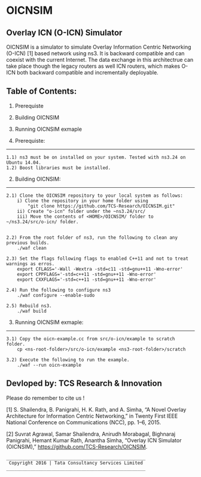 # OICNSIM
Overlay ICN (O-ICN) Simulator
-------------------------------

OICNSIM is a simulator to simulate  Overlay Information Centric Networking (O-ICN) [1] based network using ns3. It is backward compatible and can coexist with the current Internet. The data exchange in this architectrue can take place though the legacy routers as well ICN routers, which makes O-ICN both backward compatible and incrementally deployable.
 
Table of Contents:
------------------

1) Prerequiste
2) Building OICNSIM
3) Running OICNSIM exmaple

1) Prerequiste:
---------------
	1.1) ns3 must be on installed on your system. Tested with ns3.24 on Ubuntu 14.04.
	1.2) Boost libraries must be installed.	

2) Building OICNSIM:
--------------------
	2.1) Clone the OICNSIM repository to your local system as follows:
		i) Clone the repository in your home folder using 
			"git clone https://github.com/TCS-Research/OICNSIM.git"
		ii) Create "o-icn" folder under the ~ns3.24/src/
		iii) Move the contents of <HOME>/OICNSIM/ folder to ~/ns3.24/src/o-icn/ folder.		
		

	2.2) From the root folder of ns3, run the following to clean any previous builds.
		./waf clean

	2.3) Set the flags following flags to enabled C++11 and not to treat warnings as erros.
		export CFLAGS='-Wall -Wextra -std=c11 -std=gnu++11 -Wno-error'
		export CPPFLAGS='-std=c++11 -std=gnu++11 -Wno-error'
		export CXXFLAGS='-std=c++11 -std=gnu++11 -Wno-error'

	2.4) Run the following to configure ns3	
		./waf configure --enable-sudo

	2.5) Rebuild ns3.
		./waf build

3) Running OICNSIM exmaple:
---------------------------
	3.1) Copy the oicn-example.cc from src/o-icn/example to scratch folder. 
		cp <ns-root-folder>/src/o-icn/example <ns3-root-folder>/scratch

	3.2) Execute the following to run the example. 
		./waf --run oicn-example 


Devloped by: TCS Research & Innovation
-----------------------------------------------------------------
Please do remember to cite us !

[1] S. Shailendra, B. Panigrahi, H. K. Rath, and A. Simha, “A Novel Overlay Architecture for Information Centric Networking,” in Twenty First IEEE National Conference on Communications (NCC), pp. 1–6, 2015.

[2] Suvrat Agrawal, Samar Shailendra, Anirudh Morabagal, Bighnaraj Panigrahi, Hemant Kumar Rath, Anantha Simha, “Overlay ICN Simulator (OICNSIM),” https://github.com/TCS-Research/OICNSIM.

	____________________________________________________
	 Copyright 2016 | Tata Consultancy Services Limited
	____________________________________________________
